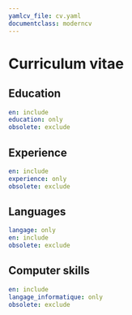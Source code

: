 ```yaml
---
yamlcv_file: cv.yaml
documentclass: moderncv
---
```


# Curriculum vitae

## Education

```{.yaml .yamlcv}
en: include
education: only
obsolete: exclude
```
## Experience

```{.yaml .yamlcv}
en: include
experience: only
obsolete: exclude
```

## Languages

```{.yaml .yamlcv .language}
langage: only
en: include
obsolete: exclude
```

## Computer skills

```{.yaml .yamlcv .computerwrap title="Languages"}
en: include
langage_informatique: only
obsolete: exclude
```

